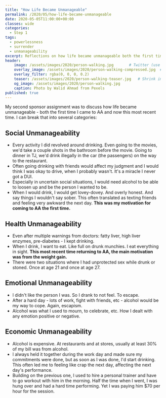 ```yaml
---
title: "How Life Became Unmanageable"
permalink: /2020/05/how-life-became-unmanageable
date: 2020-05-05T11:00:00+00:00
classes: wide
categories:
  - Step 1
tags:
  - powerlessness
  - surrender
  - unmanageability
excerpt: Reflections on how life became unmanageable both the first time I came into AA and this most recent time.
header:
    image: /assets/images/2020/person-walking.jpg       # Twitter (use 'overlay_image')
    overlay_image: /assets/images/2020/person-walking-compressed.jpg  # Article header at 2048x768
    overlay_filter: rgba(0, 0, 0, 0.2)
    teaser: /assets/images/2020/person-walking-teaser.jpg   # Shrink image to 575x216
    og_image: /assets/images/2020/person-walking.jpg
    caption: Photo by Walid Ahmad from Pexels
published: true
---
```


My second sponsor assignment was to discuss how life became unmanageable - both the first time I came to AA and now this most recent time. I can break that into several categories:

## Social Unmanageability
- Every activity I did revolved around drinking. Even going to the movies, we'd take a couple shots in the bathroom before the movie. Going to dinner in TJ, we'd drink illegally in the car (the passengers) on the way to the restaurant.
- Often going drinking with friends would affect my judgment and I would think I was okay to drive, when I probably wasn't. It's a miracle I never got a DUI.
- Especially in uncertain social situations, I would need alcohol to be able to loosen up and be the person I wanted to be.
- When I would drink, I would get lovey-dovey. And overly honest. And say things I wouldn't say sober. This often translated as texting friends and feeling very awkward the next day. **This was my motivation for coming to AA the first time.**

## Health Unmanageability
- Even after multiple warnings from doctors: fatty liver, high liver enzymes, pre-diabetes - I kept drinking.
- When I drink, I want to eat. Like full on drunk munchies. I eat everything in sight. **This most recent time returning to AA, the main motivation was from the weight gain.**
- There were two situations where I had unprotected sex while drunk or stoned. Once at age 21 and once at age 27.

## Emotional Unmanageability
- I didn't like the person I was. So I drank to not feel. To escape.
- After a hard day - lots of work, fight with friends, etc - alcohol would be my way to cope. Again, escapism.
- Alcohol was what I used to mourn, to celebrate, etc. How I dealt with any emotion positive or negative.

## Economic Unmanageability
- Alcohol is expensive. At restaurants and at stores, usually at least 30% of my bill was from alcohol.
- I always held it together during the work day and made sure my commitments were done, but as soon as I was done, I'd start drinking. This often led me to feeling like crap the next day, affecting the next day's performance.
- Building on the previous one, I used to hire a personal trainer and have to go workout with him in the morning. Half the time when I went, I was hung over and had a hard time performing. Yet I was paying him $70 per hour for the session.
